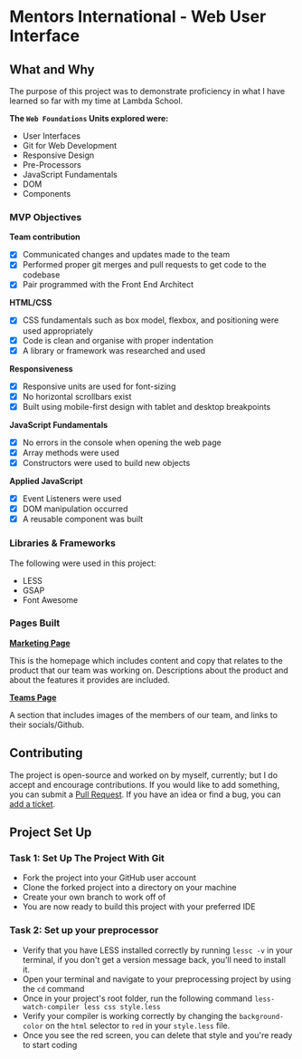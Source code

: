 # Mentors International - Web User Interface

## What and Why

The purpose of this project was to demonstrate proficiency in what I have learned so far with my time at Lambda School.

**The `Web Foundations` Units explored were:**

- User Interfaces
- Git for Web Development
- Responsive Design
- Pre-Processors
- JavaScript Fundamentals
- DOM
- Components

### MVP Objectives

**Team contribution**

- [x] Communicated changes and updates made to the team
- [x] Performed proper git merges and pull requests to get code to the codebase
- [x] Pair programmed with the Front End Architect

**HTML/CSS**

- [x] CSS fundamentals such as box model, flexbox, and positioning were used appropriately
- [x] Code is clean and organise with proper indentation
- [x] A library or framework was researched and used

**Responsiveness**

- [x] Responsive units are used for font-sizing
- [x] No horizontal scrollbars exist
- [x] Built using mobile-first design with tablet and desktop breakpoints

**JavaScript Fundamentals**

- [x] No errors in the console when opening the web page
- [x] Array methods were used
- [x] Constructors were used to build new objects

**Applied JavaScript**

- [x] Event Listeners were used
- [x] DOM manipulation occurred
- [x] A reusable component was built

### Libraries & Frameworks

The following were used in this project:

- LESS
- GSAP
- Font Awesome

### Pages Built

**[Marketing Page](index.html)**

This is the homepage which includes content and copy that relates to the product that our team was working on. Descriptions about the product and about the features it provides are included.

**[Teams Page](team.html)**

A section that includes images of the members of our team, and links to their socials/Github.

## Contributing

The project is open-source and worked on by myself, currently; but I do accept and encourage contributions. If you would like to add something, you can submit a [Pull Request](https://help.github.com/articles/using-pull-requests/). If you have an idea or find a bug, you can [add a ticket](https://github.com/mentorsinternational/User-Interface-JP/issues).

## Project Set Up

### Task 1: Set Up The Project With Git

- Fork the project into your GitHub user account
- Clone the forked project into a directory on your machine
- Create your own branch to work off of
- You are now ready to build this project with your preferred IDE

### Task 2: Set up your preprocessor

- Verify that you have LESS installed correctly by running `lessc -v` in your terminal, if you don't get a version message back, you'll need to install it.
- Open your terminal and navigate to your preprocessing project by using the `cd` command
- Once in your project's root folder, run the following command `less-watch-compiler less css style.less`
- Verify your compiler is working correctly by changing the `background-color` on the `html` selector to `red` in your `style.less` file.
- Once you see the red screen, you can delete that style and you're ready to start coding
